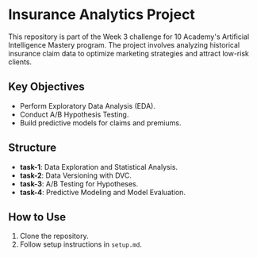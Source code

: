 # Insurance Analytics Project

This repository is part of the Week 3 challenge for 10 Academy's Artificial Intelligence Mastery program. The project involves analyzing historical insurance claim data to optimize marketing strategies and attract low-risk clients.

## Key Objectives
- Perform Exploratory Data Analysis (EDA).
- Conduct A/B Hypothesis Testing.
- Build predictive models for claims and premiums.

## Structure
- **task-1**: Data Exploration and Statistical Analysis.
- **task-2**: Data Versioning with DVC.
- **task-3**: A/B Testing for Hypotheses.
- **task-4**: Predictive Modeling and Model Evaluation.

## How to Use
1. Clone the repository.
2. Follow setup instructions in `setup.md`.

